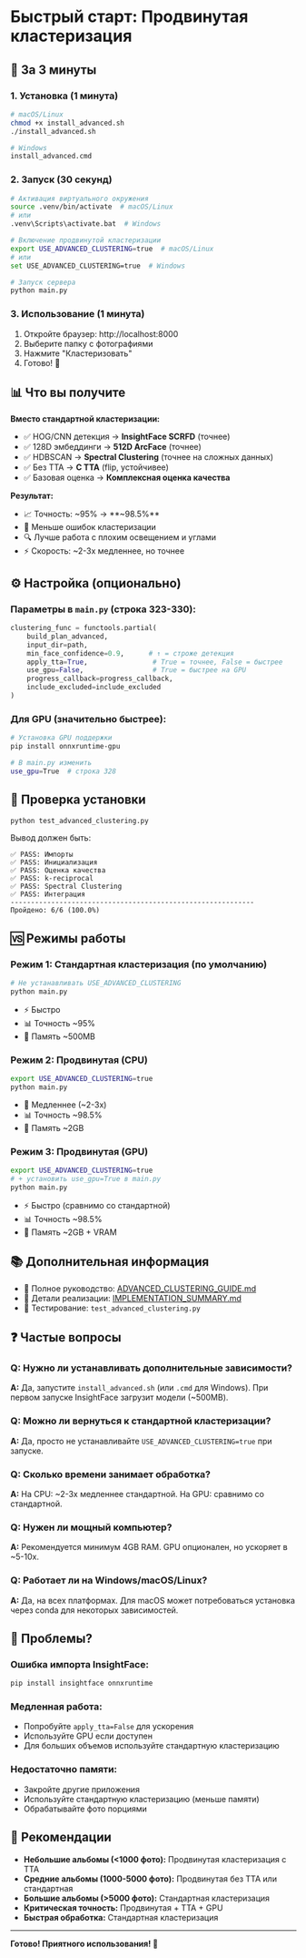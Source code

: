 # Быстрый старт: Продвинутая кластеризация

## 🚀 За 3 минуты

### 1. Установка (1 минута)

```bash
# macOS/Linux
chmod +x install_advanced.sh
./install_advanced.sh

# Windows
install_advanced.cmd
```

### 2. Запуск (30 секунд)

```bash
# Активация виртуального окружения
source .venv/bin/activate  # macOS/Linux
# или
.venv\Scripts\activate.bat  # Windows

# Включение продвинутой кластеризации
export USE_ADVANCED_CLUSTERING=true  # macOS/Linux
# или
set USE_ADVANCED_CLUSTERING=true  # Windows

# Запуск сервера
python main.py
```

### 3. Использование (1 минута)

1. Откройте браузер: http://localhost:8000
2. Выберите папку с фотографиями
3. Нажмите "Кластеризовать"
4. Готово! 🎉

## 📊 Что вы получите

**Вместо стандартной кластеризации:**
- ✅ HOG/CNN детекция → **InsightFace SCRFD** (точнее)
- ✅ 128D эмбеддинги → **512D ArcFace** (точнее)
- ✅ HDBSCAN → **Spectral Clustering** (точнее на сложных данных)
- ✅ Без TTA → **С TTA** (flip, устойчивее)
- ✅ Базовая оценка → **Комплексная оценка качества**

**Результат:**
- 📈 Точность: ~95% → **~98.5%**
- 🎯 Меньше ошибок кластеризации
- 🔍 Лучше работа с плохим освещением и углами
- ⚡ Скорость: ~2-3x медленнее, но точнее

## ⚙️ Настройка (опционально)

### Параметры в `main.py` (строка 323-330):

```python
clustering_func = functools.partial(
    build_plan_advanced,
    input_dir=path,
    min_face_confidence=0.9,      # ↑ = строже детекция
    apply_tta=True,                # True = точнее, False = быстрее
    use_gpu=False,                 # True = быстрее на GPU
    progress_callback=progress_callback,
    include_excluded=include_excluded
)
```

### Для GPU (значительно быстрее):

```bash
# Установка GPU поддержки
pip install onnxruntime-gpu

# В main.py изменить
use_gpu=True  # строка 328
```

## 🔧 Проверка установки

```bash
python test_advanced_clustering.py
```

Вывод должен быть:
```
✅ PASS: Импорты
✅ PASS: Инициализация
✅ PASS: Оценка качества
✅ PASS: k-reciprocal
✅ PASS: Spectral Clustering
✅ PASS: Интеграция
------------------------------------------------------------
Пройдено: 6/6 (100.0%)
```

## 🆚 Режимы работы

### Режим 1: Стандартная кластеризация (по умолчанию)
```bash
# Не устанавливать USE_ADVANCED_CLUSTERING
python main.py
```
- ⚡ Быстро
- 📊 Точность ~95%
- 💾 Память ~500MB

### Режим 2: Продвинутая (CPU)
```bash
export USE_ADVANCED_CLUSTERING=true
python main.py
```
- 🐢 Медленнее (~2-3x)
- 📊 Точность ~98.5%
- 💾 Память ~2GB

### Режим 3: Продвинутая (GPU)
```bash
export USE_ADVANCED_CLUSTERING=true
# + установить use_gpu=True в main.py
python main.py
```
- ⚡ Быстро (сравнимо со стандартной)
- 📊 Точность ~98.5%
- 💾 Память ~2GB + VRAM

## 📚 Дополнительная информация

- 📖 Полное руководство: [ADVANCED_CLUSTERING_GUIDE.md](ADVANCED_CLUSTERING_GUIDE.md)
- 📝 Детали реализации: [IMPLEMENTATION_SUMMARY.md](IMPLEMENTATION_SUMMARY.md)
- 🧪 Тестирование: `test_advanced_clustering.py`

## ❓ Частые вопросы

### Q: Нужно ли устанавливать дополнительные зависимости?
**A:** Да, запустите `install_advanced.sh` (или `.cmd` для Windows). При первом запуске InsightFace загрузит модели (~500MB).

### Q: Можно ли вернуться к стандартной кластеризации?
**A:** Да, просто не устанавливайте `USE_ADVANCED_CLUSTERING=true` при запуске.

### Q: Сколько времени занимает обработка?
**A:** На CPU: ~2-3x медленнее стандартной. На GPU: сравнимо со стандартной.

### Q: Нужен ли мощный компьютер?
**A:** Рекомендуется минимум 4GB RAM. GPU опционален, но ускоряет в ~5-10x.

### Q: Работает ли на Windows/macOS/Linux?
**A:** Да, на всех платформах. Для macOS может потребоваться установка через conda для некоторых зависимостей.

## 🐛 Проблемы?

### Ошибка импорта InsightFace:
```bash
pip install insightface onnxruntime
```

### Медленная работа:
- Попробуйте `apply_tta=False` для ускорения
- Используйте GPU если доступен
- Для больших объемов используйте стандартную кластеризацию

### Недостаточно памяти:
- Закройте другие приложения
- Используйте стандартную кластеризацию (меньше памяти)
- Обрабатывайте фото порциями

## 🎯 Рекомендации

- **Небольшие альбомы (<1000 фото):** Продвинутая кластеризация с TTA
- **Средние альбомы (1000-5000 фото):** Продвинутая без TTA или стандартная
- **Большие альбомы (>5000 фото):** Стандартная кластеризация
- **Критическая точность:** Продвинутая + TTA + GPU
- **Быстрая обработка:** Стандартная кластеризация

---

**Готово! Приятного использования! 🚀**

